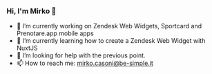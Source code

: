 ### Hi, I'm Mirko 👋

- 🔭 I’m currently working on Zendesk Web Widgets, Sportcard and Prenotare.app mobile apps
- 🌱 I’m currently learning how to create a Zendesk Web Widget with NuxtJS
- 🤔 I’m looking for help with the previous point.
- 📫 How to reach me: [mirko.casoni@be-simple.it](mailto:mirko.casoni@be-simple.it)

<!--
**mirkocasoni/mirkocasoni** is a ✨ _special_ ✨ repository because its `README.md` (this file) appears on your GitHub profile.

Here are some ideas to get you started:

- 🔭 I’m currently working on ...
- 🌱 I’m currently learning ...
- 👯 I’m looking to collaborate on ...
- 🤔 I’m looking for help with ...
- 💬 Ask me about ...
- 📫 How to reach me: ...
- 😄 Pronouns: ...
- ⚡ Fun fact: ...
-->
